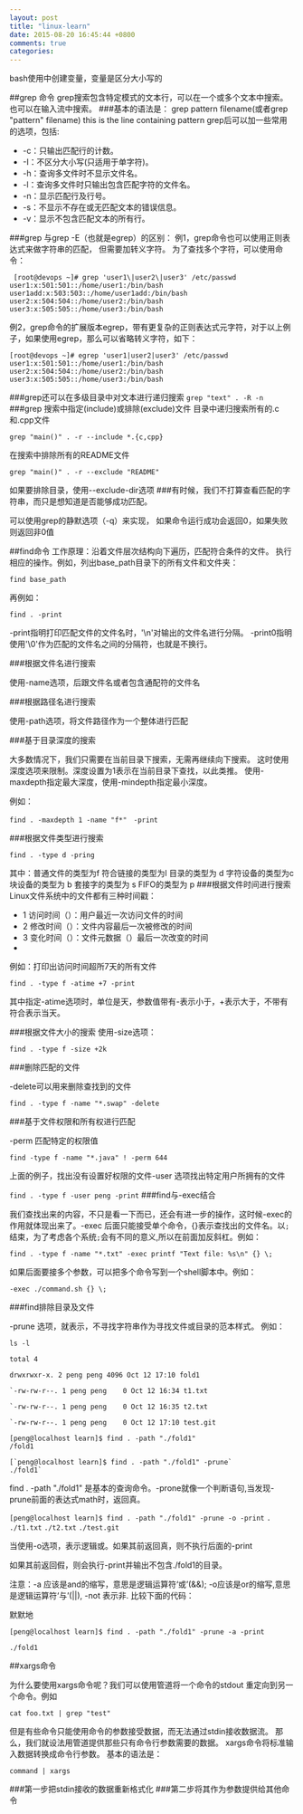 ```yaml
---
layout: post
title: "linux-learn"
date: 2015-08-20 16:45:44 +0800
comments: true
categories: 
---
```


bash使用中创建变量，变量是区分大小写的


##grep 命令
grep搜索包含特定模式的文本行，可以在一个或多个文本中搜索。
也可以在输入流中搜索。
###基本的语法是：
	grep pattern filename(或者grep "pattern" filename)
	this is the line containing pattern
grep后可以加一些常用的选项，包括:

*  -c：只输出匹配行的计数。
*  -I：不区分大小写(只适用于单字符)。
*  -h：查询多文件时不显示文件名。
*  -l：查询多文件时只输出包含匹配字符的文件名。
*  -n：显示匹配行及行号。
*  -s：不显示不存在或无匹配文本的错误信息。
*  -v：显示不包含匹配文本的所有行。

###grep 与grep -E（也就是egrep）的区别：
例1，grep命令也可以使用正则表达式来做字符串的匹配，
但需要加转义字符。
为了查找多个字符，可以使用命令：

	 [root@devops ~]# grep 'user1\|user2\|user3' /etc/passwd
	user1:x:501:501::/home/user1:/bin/bash
	user1add:x:503:503::/home/user1add:/bin/bash
	user2:x:504:504::/home/user2:/bin/bash
	user3:x:505:505::/home/user3:/bin/bash

例2，grep命令的扩展版本egrep，带有更复杂的正则表达式元字符，对于以上例子，如果使用egrep，那么可以省略转义字符，如下：

	[root@devops ~]# egrep 'user1|user2|user3' /etc/passwd
	user1:x:501:501::/home/user1:/bin/bash
	user2:x:504:504::/home/user2:/bin/bash
	user3:x:505:505::/home/user3:/bin/bash
###grep还可以在多级目录中对文本进行递归搜索
`grep "text" . -R -n`
###grep 搜索中指定(include)或排除(exclude)文件
目录中递归搜索所有的.c和.cpp文件

`grep "main()" . -r --include *.{c,cpp}`

在搜索中排除所有的README文件

`grep "main()" . -r --exclude "README"`

如果要排除目录，使用--exclude-dir选项
###有时候，我们不打算查看匹配的字符串，而只是想知道是否能够成功匹配。

可以使用grep的静默选项（-q）来实现，
如果命令运行成功会返回0，如果失败则返回非0值

##find命令
工作原理：沿着文件层次结构向下遍历，匹配符合条件的文件。
执行相应的操作。例如，列出base_path目录下的所有文件和文件夹：

`find base_path`

再例如：

`find . -print`

-print指明打印匹配文件的文件名时，'\n'对输出的文件名进行分隔。
-print0指明使用'\0'作为匹配的文件名之间的分隔符，也就是不换行。

###根据文件名进行搜索

使用-name选项，后跟文件名或者包含通配符的文件名

###根据路径名进行搜索

使用-path选项，将文件路径作为一个整体进行匹配

###基于目录深度的搜索

大多数情况下，我们只需要在当前目录下搜索，无需再继续向下搜索。
这时使用深度选项来限制。深度设置为1表示在当前目录下查找，以此类推。
使用-maxdepth指定最大深度，使用-mindepth指定最小深度。

例如：

`find . -maxdepth 1 -name "f*"　-print`

###根据文件类型进行搜索

`find . -type d -pring`

其中：普通文件的类型为f
      符合链接的类型为l
      目录的类型为    d
      字符设备的类型为c
      块设备的类型为  b
      套接字的类型为  s
      FIFO的类型为    p
###根据文件时间进行搜索
Linux文件系统中的文件都有三种时间戳：

* 1 访问时间（）：用户最近一次访问文件的时间
* 2 修改时间（）：文件内容最后一次被修改的时间
* 3 变化时间（）：文件元数据（）最后一次改变的时间
* 
例如：打印出访问时间超所7天的所有文件

`find . -type f -atime +7 -print`

其中指定-atime选项时，单位是天，参数值带有-表示小于，+表示大于，不带有符合表示当天。

###根据文件大小的搜索
使用-size选项：

`find . -type f -size +2k`

###删除匹配的文件

-delete可以用来删除查找到的文件

`find . -type f -name "*.swap" -delete`

###基于文件权限和所有权进行匹配

-perm 匹配特定的权限值

`find -type f -name "*.java" ! -perm 644`

上面的例子，找出没有设置好权限的文件-user 选项找出特定用户所拥有的文件

`find . -type f -user peng -print`
###find与-exec结合

我们查找出来的内容，不只是看一下而已，还会有进一步的操作，这时候-exec的作用就体现出来了。-exec 后面只能接受单个命令，{}表示查找出的文件名。以`;`结束，为了考虑各个系统`;`会有不同的意义,所以在前面加反斜杠。例如：

`find . -type f -name "*.txt" -exec printf "Text file: %s\n" {} \;`

如果后面要接多个参数，可以把多个命令写到一个shell脚本中。例如：

`-exec ./command.sh {} \;`

###find排除目录及文件

-prune 选项，就表示，不寻找字符串作为寻找文件或目录的范本样式。
例如：

	ls -l
	
	total 4
	
	drwxrwxr-x. 2 peng peng 4096 Oct 12 17:10 fold1
	
	`-rw-rw-r--. 1 peng peng    0 Oct 12 16:34 t1.txt
	
	`-rw-rw-r--. 1 peng peng    0 Oct 12 16:35 t2.txt
	
	`-rw-rw-r--. 1 peng peng    0 Oct 12 17:10 test.git

	[peng@localhost learn]$ find . -path "./fold1"
	/fold1

	[`peng@localhost learn]$ find . -path "./fold1" -prune`
	./fold1`
 
find . -path "./fold1" 是基本的查询命令。-prone就像一个判断语句,当发现-prune前面的表达式math时，返回真。

`[peng@localhost learn]$ find . -path "./fold1" -prune -o -print`
`.`
`./t1.txt`
`./t2.txt`
`./test.git`

当使用-o选项，表示逻辑或。如果其前返回真，则不执行后面的-print

如果其前返回假，则会执行-print并输出不包含./fold1的目录。

注意：-a 应该是and的缩写，意思是逻辑运算符‘或’(&&); -o应该是or的缩写,意思是逻辑运算符‘与’(||), -not 表示非.
比较下面的代码：

默默地

`[peng@localhost learn]$ find . -path "./fold1" -prune -a -print`

`./fold1`
 
##xargs命令

为什么要使用xargs命令呢？我们可以使用管道将一个命令的stdout
重定向到另一个命令。例如

`cat foo.txt | grep "test"`

但是有些命令只能使用命令的参数接受数据，而无法通过stdin接收数据流。
那么，我们就设法用管道提供那些只有命令行参数需要的数据。
xargs命令将标准输入数据转换成命令行参数。
基本的语法是：

`command | xargs`

###第一步把stdin接收的数据重新格式化
###第二步将其作为参数提供给其他命令
